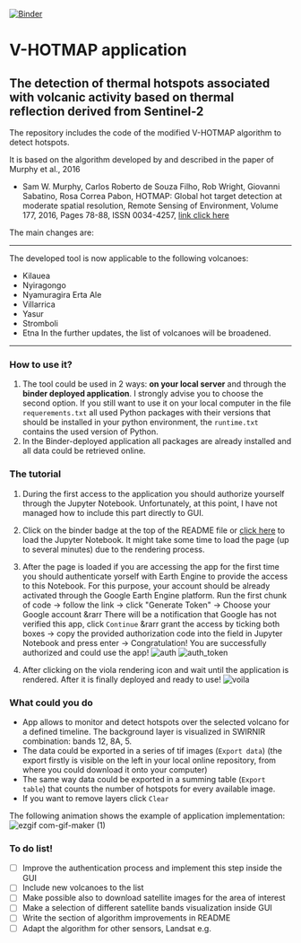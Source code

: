 [![Binder](https://mybinder.org/badge_logo.svg)](https://mybinder.org/v2/gh/kedich22/Hotmap/main?labpath=Hotmap_improved_2.ipynb)
# V-HOTMAP application
## The detection of thermal hotspots associated with volcanic activity based on thermal reflection derived from Sentinel-2

The repository includes the code of the modified V-HOTMAP algorithm to detect hotspots. 

It is based on the algorithm developed by and described in the paper of Murphy et al., 2016
- Sam W. Murphy, Carlos Roberto de Souza Filho, Rob Wright, Giovanni Sabatino, Rosa Correa Pabon,
HOTMAP: Global hot target detection at moderate spatial resolution, Remote Sensing of Environment, Volume 177, 2016, Pages 78-88, ISSN 0034-4257,
[link click here](https://doi.org/10.1016/j.rse.2016.02.027)

The main changes are:

---
The developed tool is now applicable to the following volcanoes:
- Kilauea
- Nyiragongo 
- Nyamuragira Erta Ale
- Villarrica 
- Yasur 
- Stromboli
- Etna
In the further updates, the list of volcanoes will be broadened.
---
### How to use it?
1. The tool could be used in 2 ways: **on your local server** and through the **binder deployed application**. I strongly advise you to choose the second option.
If you still want to use it on your local computer in the file `requerements.txt` all used Python packages with their versions that should be installed in your python environment, the `runtime.txt` contains the used version of Python.
2. In the Binder-deployed application all packages are already installed and all data could be retrieved online.

### The tutorial
1. During the first access to the application you should authorize yourself through the Jupyter Notebook. Unfortunately, at this point, I have not managed how to include this part directly to GUI. 
2. Click on the binder badge at the top of the README file or [click here](https://mybinder.org/v2/gh/kedich22/Hotmap/main?labpath=Hotmap_improved_2.ipynb) to load the Jupyter Notebook. It might take some time to load the page (up to several minutes) due to the rendering process.
3. After the page is loaded if you are accessing the app for the first time you should authenticate yorself with Earth Engine to provide the access to this Notebook. For this purpose, your account should be already activated through the Google Earth Engine platform. 
Run the first chunk of code &rarr; follow the link &rarr; click "Generate Token" &rarr; Choose your Google account &rarr There will be a notification that Google has not verified this app, click `Continue` &rarr grant the access by ticking both boxes &rarr; copy the provided authorization code into the field in Jupyter Notebook and press enter &rarr; Congratulation! You are successfully authorized and could use the app!
![auth](https://user-images.githubusercontent.com/70434411/183929591-2a1d9d6f-62eb-422f-b38f-63e3e444988e.png)
![auth_token](https://user-images.githubusercontent.com/70434411/183929684-a87aa178-820b-46c1-9011-e2248fdc84e9.png)

4. After clicking on the viola rendering icon and wait until the application is rendered. After it is finally deployed and ready to use!
![voila](https://user-images.githubusercontent.com/70434411/183935707-ced0268c-56fb-4f51-b69b-fefe47df5190.png)

### What could you do
- App allows to monitor and detect hotspots over the selected volcano for a defined timeline. The background layer is visualized in SWIRNIR combination: bands 12, 8A, 5.
- The data could be exported in a series of tif images (`Export data`) (the export firstly is visible on the left in your local online repository, from where you could download it onto your computer) 
- The same way data could be exported in a summing table (`Export table`) that counts the number of hotspots for every available image.
- If you want to remove layers click `Clear`

The following animation shows the example of application implementation:
![ezgif com-gif-maker (1)](https://user-images.githubusercontent.com/70434411/184100843-47391a64-b195-4fba-91ed-847578bca95f.gif)
### To do list!
- [ ] Improve the authentication process and implement this step inside the GUI
- [ ] Include new volcanoes to the list
- [ ] Make possible also to download satellite images for the area of interest
- [ ] Make a selection of different satellite bands visualization inside GUI
- [ ] Write the section of algorithm improvements in README
- [ ] Adapt the algorithm for other sensors, Landsat e.g.
